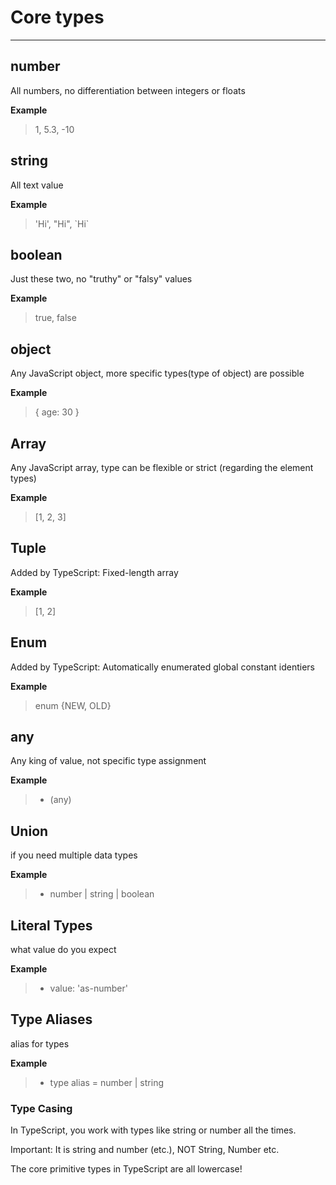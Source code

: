 # Core types
***

## number
All numbers, no differentiation between integers or floats

**Example**
> 1, 5.3, -10

## string
All text value

**Example**
> 'Hi', "Hi", \`Hi\`

## boolean
Just these two, no "truthy" or "falsy" values

**Example**
> true, false

## object
Any JavaScript object, more specific types(type of object) are possible

**Example**
> { age: 30 }

## Array
Any JavaScript array, type can be flexible or strict (regarding the element types)

**Example**
> [1, 2, 3]

## Tuple
Added by TypeScript: Fixed-length array

**Example**
> [1, 2]

## Enum
Added by TypeScript: Automatically enumerated global constant identiers

**Example**
> enum {NEW, OLD}

## any
Any king of value, not specific type assignment

**Example**
> * (any)

## Union
if you need multiple data types

**Example**
> * number | string | boolean

## Literal Types
what value do you expect

**Example**
> * value: 'as-number'

## Type Aliases
alias for types

**Example**
> * type alias = number | string


### Type Casing
In TypeScript, you work with types like string or number all the times.

Important: It is string and number (etc.), NOT String, Number etc.

The core primitive types in TypeScript are all lowercase!